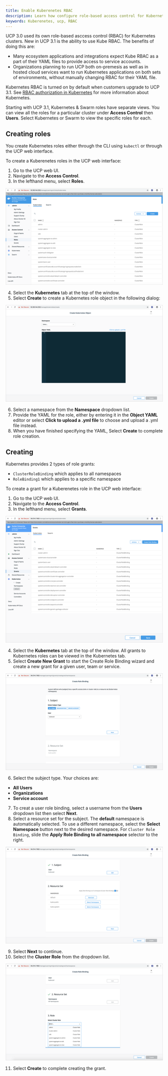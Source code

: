 ```yaml
---
title: Enable Kuberenetes RBAC
description: Learn how configure role-based access control for Kubernetes
keywords: Kuberenetes, ucp, RBAC
---
```


UCP 3.0 used its own role-based asccess control (RBAC) for Kubernetes clusters. New in UCP 3.1 is the ability to use Kube RBAC. The benefits of doing this are:

- Many ecosystem applications and integrations expect Kube RBAC as a part of their YAML files to provide access to service accounts.
- Organizations planning to run UCP both on-premesis as well as in hosted cloud services want to run Kubernetes applications on both sets of environments, without manually changing RBAC for their YAML file.

Kubernetes RBAC is turned on by default when customers upgrade to UCP 3.1. See [RBAC authorization in Kubernetes](https://v1-8.docs.kubernetes.io/docs/admin/authorization/rbac/) for more information about Kubernetes.

Starting with UCP 3.1, Kubernetes & Swarm roles have separate views. You can view all the roles for a particular cluster under **Access Control** then **Users**. Select Kubernetes or Swarm to view the specific roles for each.

## Creating roles

You create Kubernetes roles either through the CLI using `kubectl` or through the UCP web interface.

To create a Kuberenetes roles in the UCP web interface:

1. Go to the UCP web UI.
2. Navigate to the **Access Control**.
3. In the lefthand menu, select **Roles**.

![Kubernetes Grants in UCP](../images/kube-rbac-roles.png)

4. Select the **Kubernetes** tab at the top of the window.
5. Select **Create** to create a Kubernetes role object in the following dialog:

![Kubernetes Role Creation in UCP](../images/kube-role-create.png)

6. Select a namespace from the **Namespace** dropdown list.
7. Provide the YAML for the role, either by entering it in the **Object YAML** editor or select **Click to upload a .yml file** to choose and upload a .yml file instead.
8. When you have finished specifying the YAML, Select **Create** to complete role creation.


## Creating

Kubernetes provides 2 types of role grants:

- `ClusterRoleBinding` which applies to all namespaces
- `RoleBinding1` which applies to a specific namespace

To create a grant for a Kuberenetes role in the UCP web interface:

1. Go to the UCP web UI.
2. Navigate to the **Access Control**.
3. In the lefthand menu, select  **Grants**.

![Kubernetes Grants in UCP](../images/kube-rbac-grants.png)

4. Select the **Kubernetes** tab at the top of the window. All grants to Kubernetes roles can be viewed in the Kubernetes tab.
5. Select **Create New Grant** to start the Create Role Binding wizard and create a new grant for a given user, team or service.

![Kubernetes Create Role Binding in UCP](../images/kube-grant-wizard.png)

6. Select the subject type. Your choices are:
-  **All Users**
-  **Organizations**
-  **Service account**
7. To creat a user role binding, select a username from the **Users** dropdown list then select **Next**.
8. Select a resource set for the subject. The **default** namespace is automatically selected. To use a different namespace, select the **Select Namespace** button next to the desired namespace. For `Cluster Role Binding`, slide the **Apply Role Binding to all namespace** selector to the right.

![Kubernetes Create User Role Binding in UCP](../images/kube-grant-rolebinding.png)

9. Select **Next** to continue.
10. Select the **Cluster Role** from the dropdown list.

![Kubernetes Select Cluster Role in UCP](../images/kube-grant-roleselect.png)

11. Select **Create** to complete creating the grant.
